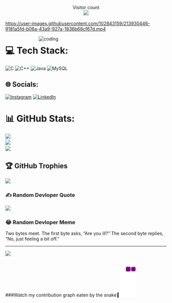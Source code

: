<p align="center"> 
  Visitor count<br>
  <img src="https://profile-counter.glitch.me/shivanshunigam01/count.svg" />
</p>






https://user-images.githubusercontent.com/102843159/213930446-9181a5fd-b06a-43a9-927a-1836b68cf67d.mp4








<img align="right" alt="coding" width="400" src="https://user-images.githubusercontent.com/55389276/140866485-8fb1c876-9a8f-4d6a-98dc-08c4981eaf70.gif">



# 💻 Tech Stack:
![C](https://img.shields.io/badge/c-%2300599C.svg?style=for-the-badge&logo=c&logoColor=white) ![C++](https://img.shields.io/badge/c++-%2300599C.svg?style=for-the-badge&logo=c%2B%2B&logoColor=white) ![Java](https://img.shields.io/badge/java-%23ED8B00.svg?style=for-the-badge&logo=java&logoColor=white) ![MySQL](https://img.shields.io/badge/mysql-%2300f.svg?style=for-the-badge&logo=mysql&logoColor=white)



## 🌐 Socials:
[![Instagram](https://img.shields.io/badge/Instagram-%23E4405F.svg?logo=Instagram&logoColor=white)](https://instagram.com/__shivamusic__) [![LinkedIn](https://img.shields.io/badge/LinkedIn-%230077B5.svg?logo=linkedin&logoColor=white)](https://linkedin.com/in/https://linktr.ee/shivanshu01) 



# 📊 GitHub Stats:
![](https://github-readme-stats.vercel.app/api?username=shivanshunigam01&theme=shades-of-purple&hide_border=false&include_all_commits=true&count_private=true)<br/>
![](https://github-readme-streak-stats.herokuapp.com/?user=shivanshunigam01&theme=shades-of-purple&hide_border=false)<br/>
![](https://github-readme-stats.vercel.app/api/top-langs/?username=shivanshunigam01&theme=shades-of-purple&hide_border=false&include_all_commits=true&count_private=true&layout=compact)


## 🏆 GitHub Trophies
![](https://github-profile-trophy.vercel.app/?username=shivanshunigam01&theme=radical&no-frame=false&no-bg=false&margin-w=4)


### ✍️ Random Devloper Quote
![](https://quotes-github-readme.vercel.app/api?type=horizontal&theme=radical)

### 😂 Random Devloper Meme
<body> 
Two bytes meet.  The first byte asks, “Are you ill?”
The second byte replies, “No, just feeling a bit off.”
</body>

---
[![](https://visitcount.itsvg.in/api?id=shivanshunigam01&icon=0&color=4)](https://visitcount.itsvg.in)


###Watch my contribution graph eaten by the snake🐍
![Watch my contribution graph eaten by the snake🐍](https://github.com/shivanshunigam01/shivanshunigam01/blob/output/github-contribution-grid-snake.gif)
